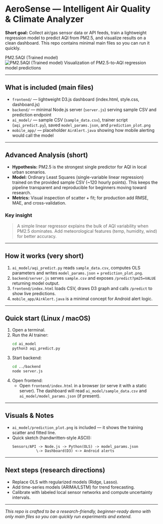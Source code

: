 # AeroSense — Intelligent Air Quality & Climate Analyzer



**Short goal:** Collect air/gas sensor data or API feeds, train a lightweight regression model to predict AQI from PM2.5, and visualize results on a clean dashboard. This repo contains minimal main files so you can run it quickly.

PM2.5AQI (Trained model)
![PM2.5AQI (Trained model)
![Visualization of PM2.5-to-AQI regression model predictions](image.jpeg)
](imagehttps://github.com/Adarshbind2004/Aero-sense-intelligence-/blob/0a1a309ef7fb7ed5ce441de5db7d925dd74630f4/IMG_3086.png)


---

## What is included (main files)
- `frontend/` — lightweight D3.js dashboard (index.html, style.css, dashboard.js)
- `backend/` — minimal Node.js server (`server.js`) serving sample CSV and prediction endpoint
- `ai_model/` — sample CSV (`sample_data.csv`), trainer script (`aqi_predict.py`), saved `model_params.json`, and `prediction_plot.png`
- `mobile_app/` — placeholder `AirAlert.java` showing how mobile alerting would call the model

---

## Advanced Analysis (short)
- **Hypothesis:** PM2.5 is the strongest single predictor for AQI in local urban scenarios.
- **Model:** Ordinary Least Squares (single-variable linear regression) trained on the provided sample CSV (~120 hourly points). This keeps the pipeline transparent and reproducible for beginners moving toward research.
- **Metrics:** Visual inspection of scatter + fit; for production add RMSE, MAE, and cross-validation.

### Key insight
> A simple linear regressor explains the bulk of AQI variability when PM2.5 dominates. Add meteorological features (temp, humidity, wind) for better accuracy.

---

## How it works (very short)
1. `ai_model/aqi_predict.py` reads `sample_data.csv`, computes OLS parameters and writes `model_params.json` + `prediction_plot.png`.
2. `backend/server.js` serves `sample.csv` and exposes `/predict?pm25=VALUE` returning model output.
3. `frontend/index.html` loads CSV, draws D3 graph and calls `/predict` to show live predictions.
4. `mobile_app/AirAlert.java` is a minimal concept for Android alert logic.

---

## Quick start (Linux / macOS)
1. Open a terminal.
2. Run the AI trainer:
   ```bash
   cd ai_model
   python3 aqi_predict.py
   ```
3. Start backend:
   ```bash
   cd ../backend
   node server.js
   ```
4. Open frontend:
   - Open `frontend/index.html` in a browser (or serve it with a static server). The dashboard will read `ai_model/sample_data.csv` and `ai_model/model_params.json` (if present).

---

## Visuals & Notes
- `ai_model/prediction_plot.png` is included — it shows the training scatter and fitted line.
- Quick sketch (handwritten-style ASCII):
  ```
  Sensors/API -> Node.js -> Python(OLS) -> model_params.json
             \-> Dashboard(D3) <-> Android alerts
  ```

---

## Next steps (research directions)
- Replace OLS with regularized models (Ridge, Lasso).
- Add time-series models (ARIMA/LSTM) for trend forecasting.
- Calibrate with labeled local sensor networks and compute uncertainty intervals.

---

_This repo is crafted to be a research-friendly, beginner-ready demo with only main files so you can quickly run experiments and extend._  
